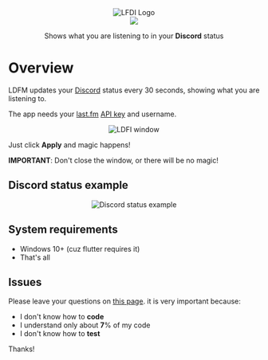 <div align='center'>
  <img src="https://imgur.com/Nm4OzW0.png" alt="LFDI Logo"/>
</div>

<div align='center'>
  <a title="Made with Fluent Design" href="https://github.com/bdlukaa/fluent_ui">
    <img
      src="https://img.shields.io/badge/fluent-design-blue?style=flat-square&color=7A7574&labelColor=0078D7"
    />
  </a>
</div>

<p align='center'>
Shows what you are listening to in your <b>Discord</b> status 
<p>

# Overview
LDFM updates your [Discord][Discord] status every 30 seconds, showing what you are listening to.

The app needs your [last.fm][last.fm] [API key][last.fm API key] and username.

[Discord]: https://discord.com/
[last.fm]: https://last.fm/
[last.fm API key]: https://www.last.fm/api/account/create

<div align='center'>

  ![LDFI window](https://i.imgur.com/5bDW7XO.png)

</div>

Just click **Apply** and magic happens!

**IMPORTANT**: Don't close the window, or there will be no magic!

## Discord status example
<div align='center'>

  ![Discord status example](https://i.imgur.com/lBfab6U.png)

</div>

## System requirements
- Windows 10+ (cuz flutter requires it)
- That's all

## Issues
Please leave your questions on [this page][issues]. it is very important because:
- I don't know how to **code**
- I understand only about **7**% of my code
- I don't know how to **test**

Thanks!

[issues]: https://github.com/tangenx/ldfi/issues